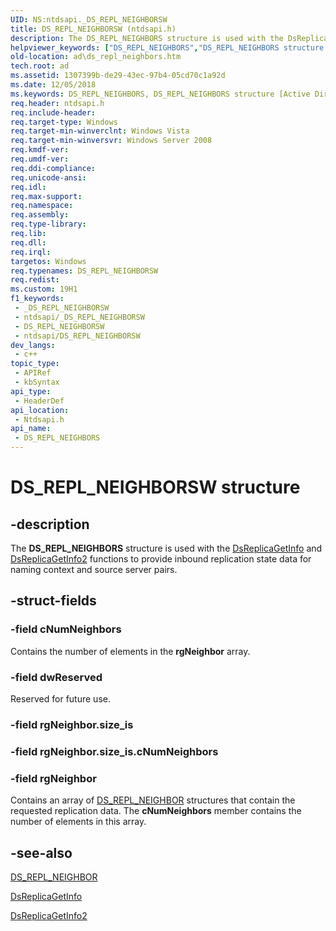 ```yaml
---
UID: NS:ntdsapi._DS_REPL_NEIGHBORSW
title: DS_REPL_NEIGHBORSW (ntdsapi.h)
description: The DS_REPL_NEIGHBORS structure is used with the DsReplicaGetInfo and DsReplicaGetInfo2 functions to provide inbound replication state data for naming context and source server pairs.
helpviewer_keywords: ["DS_REPL_NEIGHBORS","DS_REPL_NEIGHBORS structure [Active Directory]","DS_REPL_NEIGHBORSW","_DS_REPL_NEIGHBORSW","_glines_ds_repl_neighbors","ad.ds__repl__neighbors","ad.ds_repl_neighbors","ntdsapi/DS_REPL_NEIGHBORS"]
old-location: ad\ds_repl_neighbors.htm
tech.root: ad
ms.assetid: 1307399b-de29-43ec-97b4-05cd70c1a92d
ms.date: 12/05/2018
ms.keywords: DS_REPL_NEIGHBORS, DS_REPL_NEIGHBORS structure [Active Directory], DS_REPL_NEIGHBORSW, _DS_REPL_NEIGHBORSW, _glines_ds_repl_neighbors, ad.ds__repl__neighbors, ad.ds_repl_neighbors, ntdsapi/DS_REPL_NEIGHBORS
req.header: ntdsapi.h
req.include-header: 
req.target-type: Windows
req.target-min-winverclnt: Windows Vista
req.target-min-winversvr: Windows Server 2008
req.kmdf-ver: 
req.umdf-ver: 
req.ddi-compliance: 
req.unicode-ansi: 
req.idl: 
req.max-support: 
req.namespace: 
req.assembly: 
req.type-library: 
req.lib: 
req.dll: 
req.irql: 
targetos: Windows
req.typenames: DS_REPL_NEIGHBORSW
req.redist: 
ms.custom: 19H1
f1_keywords:
 - _DS_REPL_NEIGHBORSW
 - ntdsapi/_DS_REPL_NEIGHBORSW
 - DS_REPL_NEIGHBORSW
 - ntdsapi/DS_REPL_NEIGHBORSW
dev_langs:
 - c++
topic_type:
 - APIRef
 - kbSyntax
api_type:
 - HeaderDef
api_location:
 - Ntdsapi.h
api_name:
 - DS_REPL_NEIGHBORS
---
```


# DS_REPL_NEIGHBORSW structure


## -description

The <b>DS_REPL_NEIGHBORS</b> structure is used with the <a href="https://docs.microsoft.com/windows/desktop/api/ntdsapi/nf-ntdsapi-dsreplicagetinfow">DsReplicaGetInfo</a> and <a href="https://docs.microsoft.com/windows/desktop/api/ntdsapi/nf-ntdsapi-dsreplicagetinfo2w">DsReplicaGetInfo2</a> functions to provide inbound replication state data for naming context and source server pairs.

## -struct-fields

### -field cNumNeighbors

Contains  the number of elements in the <b>rgNeighbor</b> array.

### -field dwReserved

Reserved for future use.

### -field rgNeighbor.size_is

### -field rgNeighbor.size_is.cNumNeighbors

### -field rgNeighbor

Contains an array of <a href="https://docs.microsoft.com/windows/desktop/api/ntdsapi/ns-ntdsapi-ds_repl_neighborw">DS_REPL_NEIGHBOR</a> structures that contain the requested replication data. The <b>cNumNeighbors</b> member contains the number of elements in this array.

## -see-also

<a href="https://docs.microsoft.com/windows/desktop/api/ntdsapi/ns-ntdsapi-ds_repl_neighborw">DS_REPL_NEIGHBOR</a>



<a href="https://docs.microsoft.com/windows/desktop/api/ntdsapi/nf-ntdsapi-dsreplicagetinfow">DsReplicaGetInfo</a>



<a href="https://docs.microsoft.com/windows/desktop/api/ntdsapi/nf-ntdsapi-dsreplicagetinfo2w">DsReplicaGetInfo2</a>

